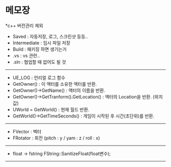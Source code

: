 # 메모장

*c++ 버전관리 제외
- Saved : 자동저장, 로그, 스크린샷 등등..
- Intermediate : 임시 파일 저장
- Build : 패키징 하면 생기는거
- .vs : vs 관련..
- .sln : 협업할 때 없어도 될 것

----

- UE_LOG : 언리얼 로그 함수
- GetOwner() : 이 액터를 소유한 액터를 반환.
- GetOwner()->GetName() : 액터의 이름을 반환.
- GetOwner()->GetTranform().GetLocation() : 액터의 Location을 반환. (위치값)
- UWorld = GetWorld() : 현재 월드 반환.
- GetWorld()->GetTimeSeconds() : 게임이 시작된 후 시간(초단위)를 반환.

----

* FVector : 벡터
* FRotator : 회전 (pitch : y / yam : z / roll : x)

----

* float -> fstring
FString::SanitizeFloat(float변수);

----
